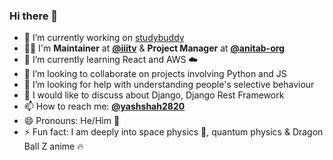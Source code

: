 ### Hi there 👋

<!--
**yashshah2820/yashshah2820** is a ✨ _special_ ✨ repository because its `README.md` (this file) appears on your GitHub profile. -->

- 🔭 I’m currently working on [studybuddy](https://github.com/iiitv/studybuddy-backend)
- 👨‍✈️ I'm __Maintainer__ at **[@iiitv](https://github.com/iiitv)** & __Project Manager__ at **[@anitab-org](https://github.com/anitab-org)**
- 🌱 I’m currently learning React and AWS :cloud:
- 👯 I’m looking to collaborate on projects involving Python and JS
- 🤔 I’m looking for help with understanding people's selective behaviour
- 💬 I would like to discuss about Django, Django Rest Framework
- 📫 How to reach me: **[@yashshah2820](https://twitter.com/yashshah2820)**
- 😄 Pronouns: He/Him :man:
- ⚡ Fun fact: I am deeply into space physics :rocket:, quantum physics & Dragon Ball Z anime :fire:
